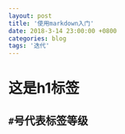 ```yaml
---
layout: post
title: '使用markdown入门'
date: 2018-3-14 23:00:00 +0800
categories: blog
tags: '迭代'
---
```

# 这是h1标签

## `#`号代表标签等级